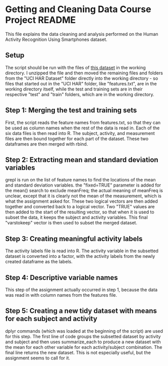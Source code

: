 # Getting and Cleaning Data Course Project README

This file explains the data cleaning and analysis performed on the Human Activity Recognition Using Smartphones dataset.

## Setup

The script should be run with the files of [this dataset](https://d396qusza40orc.cloudfront.net/getdata%2Fprojectfiles%2FUCI%20HAR%20Dataset.zip) in the working directory. I unzipped the file and then moved the remaining files and folders from the "UCI HAR Dataset" folder directly into the working directory - so files that started out in the "UCI HAR" folder, like "features.txt", are in the working directory itself, while the test and training sets are in their respective "test" and "train" folders, which are in the working directory.

## Step 1: Merging the test and training sets

First, the script reads the feature names from features.txt, so that they can be used as column names when the rest of the data is read in. Each of the six data files is then read into R. The subject, activity, and measurement files are then bound together for each part of the dataset. These two dataframes are then merged with rbind.

## Step 2: Extracting mean and standard deviation variables

grepl is run on the list of feature names to find the locations of the mean and standard deviation variables. the "fixed=TRUE" parameter is added for the mean() search to exclude meanFreq; the actual meaning of meanFreq is unclear, except that it is clearly not the mean of the measurement, which is what the assignment asked for. These two logical vectors are then added together and converted back to a logical vector. Two "TRUE" values are then added to the start of the resulting vector, so that when it is used to subset the data, it keeps the subject and activity variables. This final "varstokeep" vector is then used to subset the merged dataset.

## Step 3: Creating meaningful activity labels

The activity labels file is read into R. The activity variable in the subsetted dataset is converted into a factor, with the activity labels from the newly created dataframe as the labels.

## Step 4: Descriptive variable names

This step of the assignment actually occurred in step 1, because the data was read in with column names from the features file.

## Step 5: Creating a new tidy dataset with means for each subject and activity
dplyr commands (which was loaded at the beginning of the script) are used for this step. The first line of code groups the subsetted dataset by activity and subject and then uses summarize_each to produce a new dataset with the mean for each other variable for each activity/subject combination. The final line returns the new dataset. This is not especially useful, but the assignment seems to call for it.
